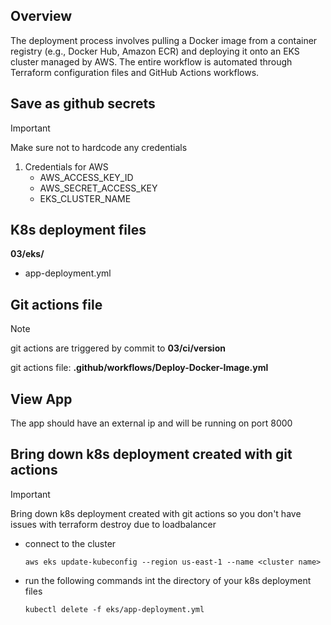 ## Overview
The deployment process involves pulling a Docker image from a container registry (e.g., Docker Hub, Amazon ECR) and deploying it onto an EKS cluster managed by AWS. The entire workflow is automated through Terraform configuration files and GitHub Actions workflows.

## Save as github secrets
> [!IMPORTANT]
> Make sure not to hardcode any credentials

1. Credentials for AWS
    - AWS_ACCESS_KEY_ID
    - AWS_SECRET_ACCESS_KEY
    - EKS_CLUSTER_NAME

## K8s deployment files
**03/eks/**
- app-deployment.yml

## Git actions file
 > [!NOTE]
 > git actions are triggered by commit to **03/ci/version**

 git actions file: **.github/workflows/Deploy-Docker-Image.yml**

## View App 
The app should have an external ip and will be running on port 8000

## Bring down k8s deployment created with git actions
> [!IMPORTANT]
> Bring down k8s deployment created with git actions so you don't have issues with terraform destroy due to loadbalancer

- connect to the cluster
  ```
  aws eks update-kubeconfig --region us-east-1 --name <cluster name>
  ```
- run the following commands int the directory of your k8s deployment files
  ```
  kubectl delete -f eks/app-deployment.yml
  ```
